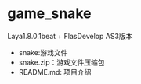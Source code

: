 # game_snake
Laya1.8.0.1beat + FlasDevelop AS3版本

* snake:游戏文件
* snake.zip：游戏文件压缩包
* README.md: 项目介绍
